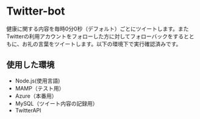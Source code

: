 # Twitter-bot
健康に関する内容を毎時0分0秒（デフォルト）ごとにツイートします。またTwitterの利用アカウントをフォローした方に対してフォローバックをするとともに、お礼の言葉をツイートします。以下の環境下で実行確認済みです。
## 使用した環境
- Node.js(使用言語)
- MAMP（テスト用）
- Azure（本番用）
- MySQL（ツイート内容の記録用）
- TwitterAPI
